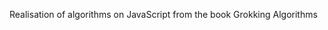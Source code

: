 Realisation of algorithms on JavaScript from the book Grokking Algorithms  
<a href=https://www.manning.com/books/grokking-algorithms >